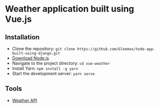 # Weather application built using Vue.js

## Installation
- Clone the repository: `git clone https://github.com/Gleemox/todo-app-built-using-django.git`
- [Download Node.js](https://nodejs.org/dist/v22.17.1/node-v22.17.1-x64.msi)
- Navigate to the project directory: `cd vue-weather`
- Install Yarn: `npm install -g yarn`
- Start the development server: `yarn serve`

## Tools
- [Weather API](https://home.openweathermap.org/api_keys)
